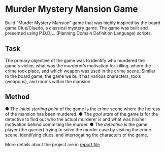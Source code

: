 # Murder Mystery Mansion Game

Build “Murder Mystery Mansion” game that was highly inspired by the board game Clue/Cluedo, a classical mystery game. The game was built and presented using P.D.D.L. (Planning Domain Definition Language) scripts.

## Task

The primary objective of the game was to identify who murdered the game's victim, what was the murderer’s motivation for killing, where the crime took place, and which weapon was used in the crime scene. Similar to the board game, the game we built has various characters, tools (weapons), and rooms within the mansion.

## Method

● The *initial starting point* of the game is the crime scene where the heiress of the mansion has been murdered.
● The *goal state* of the game is for the detective to find out who the actual murderer is and what was his/her motivation behind commiting the murder.
● The *detective* is the game player (the querier) trying to solve the murder case by visiting the crime scene, identifying clues, and interrogating the characters of the game.

More details about the project are in [report file](https://github.com/azizamirsaidova/knowledge_representation_reasoning_game/blob/main/KRR_Project_Report.pdf)
